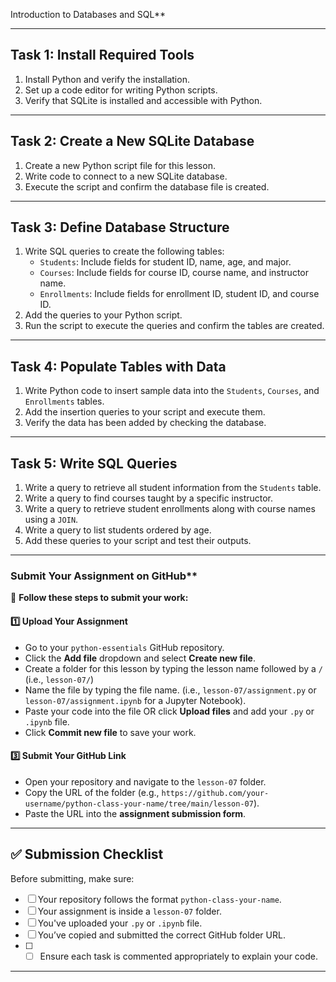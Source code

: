 Introduction to Databases and SQL**

---

## **Task 1: Install Required Tools**
1. Install Python and verify the installation.
2. Set up a code editor for writing Python scripts.
3. Verify that SQLite is installed and accessible with Python.

---

## **Task 2: Create a New SQLite Database**
1. Create a new Python script file for this lesson.
2. Write code to connect to a new SQLite database.
3. Execute the script and confirm the database file is created.

---

## **Task 3: Define Database Structure**
1. Write SQL queries to create the following tables:
   - `Students`: Include fields for student ID, name, age, and major.
   - `Courses`: Include fields for course ID, course name, and instructor name.
   - `Enrollments`: Include fields for enrollment ID, student ID, and course ID.
2. Add the queries to your Python script.
3. Run the script to execute the queries and confirm the tables are created.

---

## **Task 4: Populate Tables with Data**
1. Write Python code to insert sample data into the `Students`, `Courses`, and `Enrollments` tables.
2. Add the insertion queries to your script and execute them.
3. Verify the data has been added by checking the database.

---

## **Task 5: Write SQL Queries**
1. Write a query to retrieve all student information from the `Students` table.
2. Write a query to find courses taught by a specific instructor.
3. Write a query to retrieve student enrollments along with course names using a `JOIN`.
4. Write a query to list students ordered by age.
5. Add these queries to your script and test their outputs.

---

### Submit Your Assignment on GitHub**  

📌 **Follow these steps to submit your work:**  

#### **1️⃣ Upload Your Assignment**  
- Go to your `python-essentials` GitHub repository.
- Click the **Add file** dropdown and select **Create new file**.
- Create a folder for this lesson by typing the lesson name followed by a `/` (i.e., `lesson-07/`)
- Name the file by typing the file name. (i.e., `lesson-07/assignment.py` or `lesson-07/assignment.ipynb` for a Jupyter Notebook).  
- Paste your code into the file OR click **Upload files** and add your `.py` or `.ipynb` file.  
- Click **Commit new file** to save your work.  

#### **3️⃣ Submit Your GitHub Link**  
- Open your repository and navigate to the `lesson-07` folder.  
- Copy the URL of the folder (e.g., `https://github.com/your-username/python-class-your-name/tree/main/lesson-07`).  
- Paste the URL into the **assignment submission form**.  

---

## **✅ Submission Checklist**  
Before submitting, make sure:  
- [ ] Your repository follows the format `python-class-your-name`.  
- [ ] Your assignment is inside a `lesson-07` folder.  
- [ ] You've uploaded your `.py` or `.ipynb` file.  
- [ ] You’ve copied and submitted the correct GitHub folder URL.
- [ ] - [ ] Ensure each task is commented appropriately to explain your code.

---


